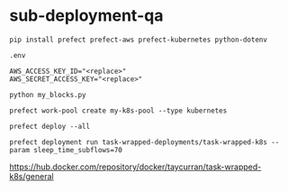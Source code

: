 # sub-deployment-qa

`pip install prefect prefect-aws prefect-kubernetes python-dotenv`

`.env`

```
AWS_ACCESS_KEY_ID="<replace>"
AWS_SECRET_ACCESS_KEY="<replace>"
```

`python my_blocks.py`

`prefect work-pool create my-k8s-pool --type kubernetes`

`prefect deploy --all`

`prefect deployment run task-wrapped-deployments/task-wrapped-k8s --param sleep_time_subflows=70`


https://hub.docker.com/repository/docker/taycurran/task-wrapped-k8s/general